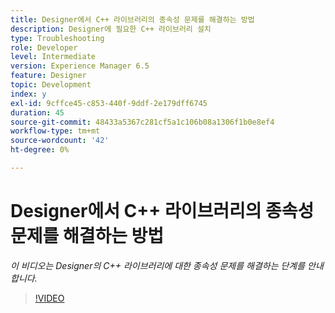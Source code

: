```yaml
---
title: Designer에서 C++ 라이브러리의 종속성 문제를 해결하는 방법
description: Designer에 필요한 C++ 라이브러리 설치
type: Troubleshooting
role: Developer
level: Intermediate
version: Experience Manager 6.5
feature: Designer
topic: Development
index: y
exl-id: 9cffce45-c853-440f-9ddf-2e179dff6745
duration: 45
source-git-commit: 48433a5367c281cf5a1c106b08a1306f1b0e8ef4
workflow-type: tm+mt
source-wordcount: '42'
ht-degree: 0%

---
```


# Designer에서 C++ 라이브러리의 종속성 문제를 해결하는 방법

*이 비디오는 Designer의 C++ 라이브러리에 대한 종속성 문제를 해결하는 단계를 안내합니다.*

>[!VIDEO](https://video.tv.adobe.com/v/3417623?quality=12&learn=on&captions=kor)

